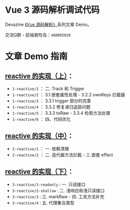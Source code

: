 # Vue 3 源码解析调试代码

Devazine [《Vue 源码解析》](https://devazine.github.io/#/source-analysis/vue/)系列文章 Demo。

交流Q群 - 前端冒险岛：`460065020`

# 文章 Demo 指南

## [reactive 的实现（上）](https://devazine.github.io/#/source-analysis/vue/3/)：

- `1-reactive/1` ： 二. Track 和 Trigger
- `1-reactive/2` ： 3.1 嵌套属性处理 - 3.2.2 ownKeys 拦截器
- `1-reactive/3` ： 3.3.1 trigger 部分的完善
- `1-reactive/4` ： 3.3.2 修复递归追踪问题
- `1-reactive/5` ： 3.3.3 toRaw - 3.3.4 检索方法处理
- `1-reactive/6` ： 四、代码优化

## [reactive 的实现（中）](https://devazine.github.io/#/source-analysis/vue/4/)：

- `2-reactive/1` ： 一. 依赖清理
- `2-reactive/2` ： 二. 迭代器方法拦截 - 三.嵌套 effect

## [reactive 的实现（下）](https://devazine.github.io/#/source-analysis/vue/5/)：

- `3-reactive/1-readonly` : 一. 只读接口
- `3-reactive/2-shallow` : 二. 浅响应和浅只读接口
- `3-reactive/3` : 三. markRaw - 四. 工具方法补充
- `3-reactive/4` : 五. 代理集合类型
